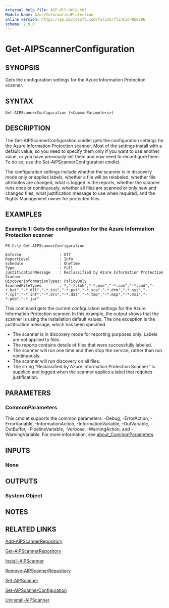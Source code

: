 ```yaml
---
external help file: AIP.dll-Help.xml
Module Name: AzureInformationProtection
online version: https://go.microsoft.com/fwlink/?linkid=858206
schema: 2.0.0
---
```


# Get-AIPScannerConfiguration

## SYNOPSIS
Gets the configuration settings for the Azure Information Protection scanner.

## SYNTAX

```
Get-AIPScannerConfiguration [<CommonParameters>]
```

## DESCRIPTION
The Get-AIPScannerConfiguration cmdlet gets the configuration settings for the Azure Information Protection scanner. Most of the settings install with a default value, so you need to specify them only if you want to use another value, or you have previously set them and now need to reconfigure them. To do so, use the Set-AIPScannerConfiguration cmdlet.

The configuration settings include whether the scanner is in discovery mode only or applies labels, whether a file will be relabeled, whether file attributes are changed, what is logged in the reports, whether the scanner runs once or continuously, whether all files are scanned or only new and changed files, what justification message to use when required, and the Rights Management owner for protected files.

## EXAMPLES

### Example 1: Gets the configuration for the Azure Information Protection scanner
```
PS C:\> Get-AIPScannerConfiguration

Enforce	             	: Off
ReportLevel          	: Info
Schedule             	: OneTime
Type                 	: Full
JustificationMessage 	: Reclassified by Azure Information Protection Scanner
DiscoverInformationTypes: PolicyOnly
ScannedFileTypes		: *,"-*.lnk","-*.exe","-*.com","-*.cmd","-*.bat","-*.dll","-*.ini","-*.pst","-*.sca","-*.drm","-*.sys","-*.cpl","-*.inf","-*.drv","-*.dat","-*.tmp","-*.msp","-*.msi","-*.pdb","-*.jar"
```

This command gets the current configuration settings for the Azure Information Protection scanner.
In this example, the output shows that the scanner is using the installation default values.
The one exception is the justification message, which has been specified.

- The scanner is in discovery mode for reporting purposes only. Labels are not applied to files.
- The reports contains details of files that were successfully labeled.
- The scanner will run one time and then stop the service, rather than run continuously.
- The scanner will run discovery on all files.
- The string "Reclassified by Azure Information Protection Scanner" is supplied and logged when the scanner applies a label that requires justification.

## PARAMETERS

### CommonParameters
This cmdlet supports the common parameters: -Debug, -ErrorAction, -ErrorVariable, -InformationAction, -InformationVariable, -OutVariable, -OutBuffer, -PipelineVariable, -Verbose, -WarningAction, and -WarningVariable.
For more information, see [about_CommonParameters](https://go.microsoft.com/fwlink/?LinkID=113216).

## INPUTS

### None

## OUTPUTS

### System.Object

## NOTES

## RELATED LINKS

[Add-AIPScannerRepository](./Add-AIPScannerRepository.md) 

[Get-AIPScannerRepository](./Get-AIPScannerRepository.md) 

[Install-AIPScanner](./Install-AIPScanner.md) 

[Remove-AIPScannerRepository](./Remove-AIPScannerRepository.md) 

[Set-AIPScanner](./Set-AIPScanner.md) 

[Set-AIPScannerConfiguration](./Set-AIPScannerConfiguration.md) 

[Uninstall-AIPScanner](./Uninstall-AIPScanner.md) 

